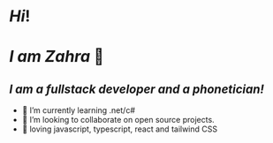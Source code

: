 # *Hi*!
# *I am Zahra* 👋
## *I am a fullstack developer and a phonetician!*


- 🌱 I’m currently learning .net/c#
- 👯 I’m looking to collaborate on open source projects.
- 💜 loving javascript, typescript, react and tailwind CSS  

[linkedin]: https://www.linkedin.com/in/zahra-mahmoodzadeh/
